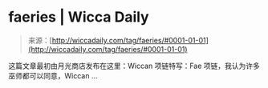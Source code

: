 <!--yml

category: 未分类

date: 2024-06-12 18:24:53

-->

# faeries | Wicca Daily

> 来源：[http://wiccadaily.com/tag/faeries/#0001-01-01](http://wiccadaily.com/tag/faeries/#0001-01-01)

这篇文章最初由月光商店发布在这里：Wiccan 项链特写：Fae 项链，我认为许多巫师都可以同意，Wiccan ...
